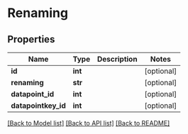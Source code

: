 # Renaming

## Properties
Name | Type | Description | Notes
------------ | ------------- | ------------- | -------------
**id** | **int** |  | [optional] 
**renaming** | **str** |  | [optional] 
**datapoint_id** | **int** |  | [optional] 
**datapointkey_id** | **int** |  | [optional] 

[[Back to Model list]](../README.md#documentation-for-models) [[Back to API list]](../README.md#documentation-for-api-endpoints) [[Back to README]](../README.md)


